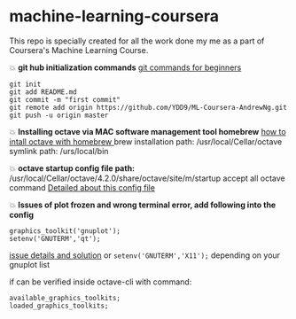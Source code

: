 machine-learning-coursera
=========================

This repo is specially created for all the work done my me as a part of Coursera's Machine Learning Course.


:boom: **git hub initialization commands**
[git commands for beginners](http://dont-be-afraid-to-commit.readthedocs.io/en/latest/git/commandlinegit.html)
```
git init
git add README.md
git commit -m "first commit"
git remote add origin https://github.com/YDD9/ML-Coursera-AndrewNg.git
git push -u origin master
```


:boom: **Installing octave via MAC software management tool homebrew**
[how to intall octave with homebrew ](http://jatinganhotra.com/blog/2014/01/21/installing-octave-on-os-x-10-dot-9-mavericks/)
brew installation path:
/usr/local/Cellar/octave
symlink path:
/urs/local/bin


:boom: **octave startup config file path:**
/usr/local/Cellar/octave/4.2.0/share/octave/site/m/startup
accept all octave command
[Detailed about this config file](https://www.gnu.org/software/octave/doc/v4.0.0/Startup-Files.html)


:boom: **Issues of plot frozen and wrong terminal error, add following into the config**
```
graphics_toolkit('gnuplot');
setenv('GNUTERM','qt');
```
[issue details and solution](http://stackoverflow.com/questions/32086405/warning-plotting-with-an-unknown-terminal-no-output-will-be-generated-pleas)
or `setenv('GNUTERM','X11');` depending on your gnuplot list

if can be verified inside octave-cli with command:
```
available_graphics_toolkits;
loaded_graphics_toolkits;
```
